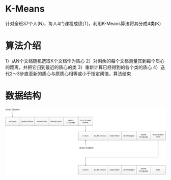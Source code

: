 # K-Means
针对全班37个人(N)，每人4门课程成绩(T)，利用K-Means算法将其分成4类(K)


算法介绍
========

1）从N个文档随机选取K个文档作为质心
2）对剩余的每个文档测量其到每个质心的距离，并把它归到最近的质心的类
3）重新计算已经得到的各个类的质心
4）迭代2～3步直至新的质心与原质心相等或小于指定阈值，算法结束


数据结构
========

![image](https://github.com/thanatoskira/K-Means/blob/master/K-Means数据结构.jpg)
